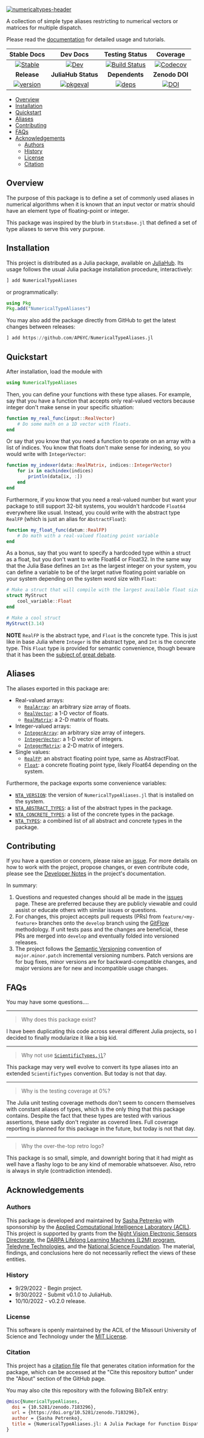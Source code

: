 [![numericaltypes-header](docs/src/assets/header.png)][docs-dev-url]

A collection of simple type aliases restricting to numerical vectors or matrices for multiple dispatch.

Please read the [documentation][docs-dev-url] for detailed usage and tutorials.

| **Stable Docs**  | **Dev Docs** | **Testing Status** | **Coverage** |
|:----------------:|:------------:|:----------------:|:------------:|
| [![Stable][docs-stable-img]][docs-stable-url] | [![Dev][docs-dev-img]][docs-dev-url]| [![Build Status][ci-img]][ci-url] | [![Codecov][codecov-img]][codecov-url] |
| **Release** | **JuliaHub Status** | **Dependents** | **Zenodo DOI** |
| [![version][version-img]][version-url] | [![pkgeval][pkgeval-img]][pkgeval-url] | [![deps][deps-img]][deps-url] | [![DOI][zenodo-img]][zenodo-url] |

[zenodo-img]: https://zenodo.org/badge/543317478.svg
[zenodo-url]: https://zenodo.org/badge/latestdoi/543317478

[deps-img]: https://juliahub.com/docs/NumericalTypeAliases/deps.svg
[deps-url]: https://juliahub.com/ui/Packages/NumericalTypeAliases/Repio?t=2

[version-img]: https://juliahub.com/docs/NumericalTypeAliases/version.svg
[version-url]: https://juliahub.com/ui/Packages/NumericalTypeAliases/Repio

[pkgeval-img]: https://juliahub.com/docs/NumericalTypeAliases/pkgeval.svg
[pkgeval-url]: https://juliahub.com/ui/Packages/NumericalTypeAliases/Repio

[docs-stable-img]: https://img.shields.io/badge/docs-stable-blue.svg
[docs-stable-url]: https://AP6YC.github.io/NumericalTypeAliases.jl/stable

[docs-dev-img]: https://img.shields.io/badge/docs-dev-blue.svg
[docs-dev-url]: https://AP6YC.github.io/NumericalTypeAliases.jl/dev

[ci-img]: https://github.com/AP6YC/NumericalTypeAliases.jl/workflows/CI/badge.svg
[ci-url]: https://github.com/AP6YC/NumericalTypeAliases.jl/actions?query=workflow%3ACI

[codecov-img]: https://codecov.io/gh/AP6YC/NumericalTypeAliases.jl/branch/main/graph/badge.svg
[codecov-url]: https://codecov.io/gh/AP6YC/NumericalTypeAliases.jl

[issues-url]: https://github.com/AP6YC/NumericalTypeAliases.jl/issues
[contrib-url]: https://ap6yc.github.io/NumericalTypeAliases.jl/dev/man/contributing/

- [Overview](#overview)
- [Installation](#installation)
- [Quickstart](#quickstart)
- [Aliases](#aliases)
- [Contributing](#contributing)
- [FAQs](#faqs)
- [Acknowledgements](#acknowledgements)
  - [Authors](#authors)
  - [History](#history)
  - [License](#license)
  - [Citation](#citation)

## Overview

The purpose of this package is to define a set of commonly used aliases in numerical algorithms when it is known that an input vector or matrix should have an element type of floating-point or integer.

This package was inspired by the blurb in `StatsBase.jl` that defined a set of type aliases to serve this very purpose.

## Installation

This project is distributed as a Julia package, available on [JuliaHub](https://juliahub.com/).
Its usage follows the usual Julia package installation procedure, interactively:

```julia
] add NumericalTypeAliases
```

or programmatically:

```julia
using Pkg
Pkg.add("NumericalTypeAliases")
```

You may also add the package directly from GitHub to get the latest changes between releases:

```julia
] add https://github.com/AP6YC/NumericalTypeAliases.jl
```

## Quickstart

After installation, load the module with

```julia
using NumericalTypeAliases
```

Then, you can define your functions with these type aliases.
For example, say that you have a function that accepts only real-valued vectors because integer don't make sense in your specific situation:

```julia
function my_real_func(input::RealVector)
    # Do some math on a 1D vector with floats.
end
```

Or say that you know that you need a function to operate on an array with a list of indices.
You know that floats don't make sense for indexing, so you would write with `IntegerVector`:

```julia
function my_indexer(data::RealMatrix, indices::IntegerVector)
    for ix in eachindex(indices)
        println(data[ix, :])
    end
end
```

Furthermore, if you know that you need a real-valued number but want your package to still support 32-bit systems, you wouldn't hardcode `Float64` everywhere like usual.
Instead, you could write with the abstract type `RealFP` (which is just an alias for `AbstractFloat`):

```julia
function my_float_func(datum::RealFP)
    # Do math with a real-valued floating point variable
end
```

As a bonus, say that you want to specify a hardcoded type within a struct as a float, but you don't want to write Float64 or Float32.
In the same way that the Julia Base defines an `Int` as the largest integer on your system, you can define a variable to be of the larget native floating point variable on your system depending on the system word size with `Float`:

```julia
# Make a struct that will compile with the largest available float size
struct MyStruct
    cool_variable::Float
end

# Make a cool struct
MyStruct(3.14)
```

**NOTE** `RealFP` is the abstract type, and `Float` is the concrete type.
This is just like in base Julia where `Integer` is the abstract type, and `Int` is the concrete type.
This `Float` type is provided for semantic convenience, though beware that it has been the [subject of great debate](https://discourse.julialang.org/t/float-type-like-int-type/1164).

## Aliases

The aliases exported in this package are:

- Real-valued arrays:
  - [`RealArray`][1]: an arbitrary size array of floats.
  - [`RealVector`][2]: a 1-D vector of floats.
  - [`RealMatrix`][3]: a 2-D matrix of floats.
- Integer-valued arrays:
  - [`IntegerArray`][4]: an arbitrary size array of integers.
  - [`IntegerVector`][5]: a 1-D vector of integers.
  - [`IntegerMatrix`][6]: a 2-D matrix of integers.
- Single values:
  - [`RealFP`][7]: an abstract floating point type, same as AbstractFloat.
  - [`Float`][8]: a concrete floating point type, likely Float64 depending on the system.

Furthermore, the package exports some convenience variables:

- [`NTA_VERSION`][9]: the version of `NumericalTypeAliases.jl` that is installed on the system.
- [`NTA_ABSTRACT_TYPES`][10]: a list of the abstract types in the package.
- [`NTA_CONCRETE_TYPES`][11]: a list of the concrete types in the package.
- [`NTA_TYPES`][12]: a combined list of all abstract and concrete types in the package.

[1]: https://AP6YC.github.io/NumericalTypeAliases.jl/dev/man/full-index/#NumericalTypeAliases.RealArray
[2]: https://AP6YC.github.io/NumericalTypeAliases.jl/dev/man/full-index/#NumericalTypeAliases.RealVector
[3]: https://AP6YC.github.io/NumericalTypeAliases.jl/dev/man/full-index/#NumericalTypeAliases.RealMatrix
[4]: https://AP6YC.github.io/NumericalTypeAliases.jl/dev/man/full-index/#NumericalTypeAliases.IntegerArray
[5]: https://AP6YC.github.io/NumericalTypeAliases.jl/dev/man/full-index/#NumericalTypeAliases.IntegerVector
[6]: https://AP6YC.github.io/NumericalTypeAliases.jl/dev/man/full-index/#NumericalTypeAliases.IntegerMatrix
[7]: https://AP6YC.github.io/NumericalTypeAliases.jl/dev/man/full-index/#NumericalTypeAliases.RealFP
[8]: https://AP6YC.github.io/NumericalTypeAliases.jl/dev/man/full-index/#NumericalTypeAliases.Float
[9]: https://AP6YC.github.io/NumericalTypeAliases.jl/dev/man/full-index/#NumericalTypeAliases.NTA_VERSION
[10]: https://AP6YC.github.io/NumericalTypeAliases.jl/dev/man/full-index/#NumericalTypeAliases.NTA_ABSTRACT_TYPES
[11]: https://AP6YC.github.io/NumericalTypeAliases.jl/dev/man/full-index/#NumericalTypeAliases.NTA_CONCRETE_TYPES
[12]: https://AP6YC.github.io/NumericalTypeAliases.jl/dev/man/full-index/#NumericalTypeAliases.NTA_TYPES

## Contributing

If you have a question or concern, please raise an [issue][issues-url].
For more details on how to work with the project, propose changes, or even contribute code, please see the [Developer Notes][contrib-url] in the project's documentation.

In summary:

1. Questions and requested changes should all be made in the [issues][issues-url] page.
These are preferred because they are publicly viewable and could assist or educate others with similar issues or questions.
2. For changes, this project accepts pull requests (PRs) from `feature/<my-feature>` branches onto the `develop` branch using the [GitFlow](https://nvie.com/posts/a-successful-git-branching-model/) methodology.
If unit tests pass and the changes are beneficial, these PRs are merged into `develop` and eventually folded into versioned releases.
3. The project follows the [Semantic Versioning](https://semver.org/) convention of `major.minor.patch` incremental versioning numbers.
Patch versions are for bug fixes, minor versions are for backward-compatible changes, and major versions are for new and incompatible usage changes.

## FAQs

You may have some questions....

---

> Why does this package exist?

I have been duplicating this code across several different Julia projects, so I decided to finally modularize it like a big kid.

---

> Why not use [`ScientificTypes.jl`](https://github.com/JuliaAI/ScientificTypes.jl)?

This package may very well evolve to convert its type aliases into an extended `ScientificTypes` convention.
But today is not that day.

---

> Why is the testing coverage at 0%?

The Julia unit testing coverage methods don't seem to concern themselves with constant aliases of types, which is the only thing that this package contains.
Despite the fact that these types are tested with various assertions, these sadly don't register as covered lines.
Full coverage reporting is planned for this package in the future, but today is not that day.

---

> Why the over-the-top retro logo?

This package is so small, simple, and downright boring that it had might as well have a flashy logo to be any kind of memorable whatsoever.
Also, retro is always in style (contradiction intended).

## Acknowledgements

### Authors

This package is developed and maintained by [Sasha Petrenko](https://github.com/AP6YC) with sponsorship by the [Applied Computational Intelligence Laboratory (ACIL)](https://acil.mst.edu/). This project is supported by grants from the [Night Vision Electronic Sensors Directorate](https://c5isr.ccdc.army.mil/inside_c5isr_center/nvesd/), the [DARPA Lifelong Learning Machines (L2M) program](https://www.darpa.mil/program/lifelong-learning-machines), [Teledyne Technologies](http://www.teledyne.com/), and the [National Science Foundation](https://www.nsf.gov/).
The material, findings, and conclusions here do not necessarily reflect the views of these entities.

### History

- 9/29/2022 - Begin project.
- 9/30/2022 - Submit v0.1.0 to JuliaHub.
- 10/10/2022 - v0.2.0 release.

### License

This software is openly maintained by the ACIL of the Missouri University of Science and Technology under the [MIT License](LICENSE).

### Citation

This project has a [citation file](CITATION.cff) file that generates citation information for the package, which can be accessed at the "Cite this repository button" under the "About" section of the GitHub page.

You may also cite this repository with the following BibTeX entry:

```bibtex
@misc{NumericalTypeAliases,
  doi = {10.5281/zenodo.7183296},
  url = {https://doi.org/10.5281/zenodo.7183296},
  author = {Sasha Petrenko},
  title = {NumericalTypeAliases.jl: A Julia Package for Function Dispatch on Numerical Types},
}
```
